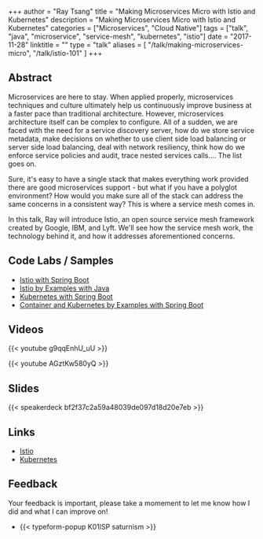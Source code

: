 +++
author = "Ray Tsang"
title = "Making Microservices Micro with Istio and Kubernetes"
description = "Making Microservices Micro with Istio and Kubernetes"
categories = ["Microservices", "Cloud Native"]
tags = ["talk", "java", "microservice", "service-mesh", "kubernetes", "istio"]
date = "2017-11-28"
linktitle = ""
type = "talk"
aliases = [
  "/talk/making-microservices-micro",
  "/talk/istio-101"
]
+++

## Abstract
Microservices are here to stay. When applied properly, microservices techniques and culture ultimately help us continuously improve business at a faster pace than traditional architecture. However, microservices architecture itself can be complex to configure. All of a sudden, we are faced with the need for a service discovery server, how do we store service metadata, make decisions on whether to use client side load balancing or server side load balancing, deal with network resiliency, think how do we enforce service policies and audit, trace nested services calls.... The list goes on.

Sure, it's easy to have a single stack that makes everything work provided there are good microservices support - but what if you have a polyglot environment? How would you make sure all of the stack can address the same concerns in a consistent way? This is where a service mesh comes in.

In this talk, Ray will introduce Istio, an open source service mesh framework created by Google, IBM, and Lyft. We'll see how the service mesh work, the technology behind it, and how it addresses aforementioned concerns.

## Code Labs / Samples
- [Istio with Spring Boot](http://bit.ly/istio-lab)
- [Istio by Examples with Java](https://github.com/saturnism/istio-by-example-java)
- [Kubernetes with Spring Boot](http://bit.ly/k8s-lab)
- [Container and Kubernetes by Examples with Spring Boot](https://github.com/saturnism/docker-kubernetes-by-example-java)

## Videos
{{< youtube g9qqEnhU_uU >}}

{{< youtube AGztKw580yQ >}}

## Slides
{{< speakerdeck bf2f37c2a59a48039de097d18d20e7eb >}}

## Links
- [Istio](https://istio.io)
- [Kubernetes](https://kubernetes.io)

## Feedback
Your feedback is important, please take a momement to let me know how I did and what I can improve on!

- {{< typeform-popup K01lSP saturnism >}}

